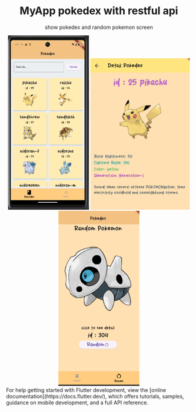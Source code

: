 <div align="center"> 
  <h1> MyApp pokedex with restful api </h1>
  <p>show pokedex and random pokemon screen</p>
<img src="https://github.com/bethofen/pokedex_app_mobile/blob/master/1.png" alt="sunji" width="220">

  <img src="https://github.com/bethofen/pokedex_app_mobile/blob/master/2.png" alt="sunji" width="270">
  <img src="https://github.com/bethofen/pokedex_app_mobile/blob/master/3.png" alt="sunji" width="220">
  
</div>
For help getting started with Flutter development, view the
[online documentation](https://docs.flutter.dev/), which offers tutorials,
samples, guidance on mobile development, and a full API reference.
